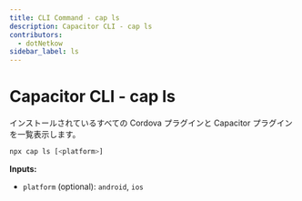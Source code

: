 ```yaml
---
title: CLI Command - cap ls
description: Capacitor CLI - cap ls
contributors:
  - dotNetkow
sidebar_label: ls
---
```


# Capacitor CLI - cap ls

インストールされているすべての Cordova プラグインと Capacitor プラグインを一覧表示します。

```bash
npx cap ls [<platform>]
```

<strong>Inputs:</strong>

- `platform` (optional): `android`, `ios`
